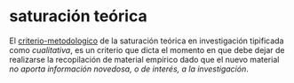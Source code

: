 # saturación teórica

El [criterio-metodologico](criterio-metodologico.md) de la saturación teórica en investigación tipificada como *cualitativa*, es un criterio que dicta el momento en que debe dejar de realizarse la recopilación de material empírico dado que el nuevo material *no aporta información novedosa, o de interés, a la investigación*.

